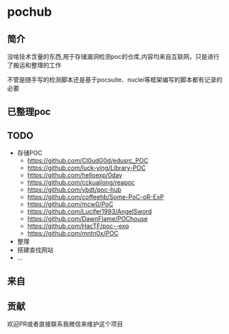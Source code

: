 # pochub

## 简介
没啥技术含量的东西,用于存储漏洞检测poc的仓库,内容均来自互联网，只是进行了搬运和整理的工作

不管是随手写的检测脚本还是基于pocsuite、nuclei等框架编写的脚本都有记录的必要

## 已整理poc

## TODO
+ 存储POC
  + https://github.com/Cl0udG0d/edusrc_POC
  + https://github.com/luck-ying/Library-POC
  + https://github.com/helloexp/0day
  + https://github.com/cckuailong/reapoc
  + https://github.com/ybdt/poc-hub
  + https://github.com/coffeehb/Some-PoC-oR-ExP
  + https://github.com/mcw0/PoC
  + https://github.com/Lucifer1993/AngelSword
  + https://github.com/DawnFlame/POChouse
  + https://github.com/HacTF/poc--exp
  + https://github.com/mntn0x/POC
+ 整理
+ 搭建查找网站
+ ...

## 来自


## 贡献
欢迎PR或者直接联系我微信来维护这个项目
